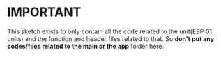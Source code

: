 # IMPORTANT

This sketch exists to only contain all the code related to the unit(ESP 01 units) and the function and header files related to that.
So **don't put any codes/files related to the main or the app** folder here.

